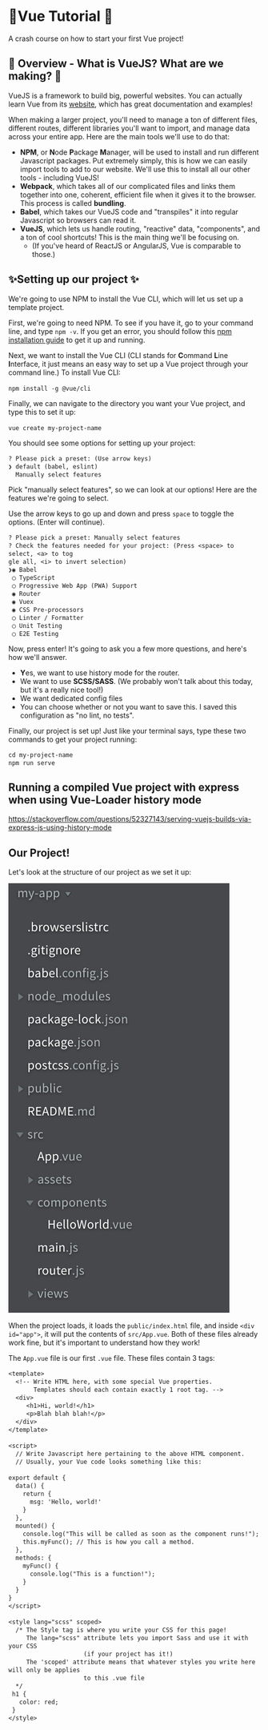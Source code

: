 # 🖖Vue Tutorial 🖖
A crash course on how to start your first Vue project!

## 🤔 Overview - What is VueJS? What are we making? 🤔

VueJS is a framework to build big, powerful websites. You can actually learn Vue from its [website](https://vuejs.org/), which has great documentation and examples!

When making a larger project, you'll need to manage a ton of different files, different routes, different libraries you'll want to import, and manage data across your entire app. Here are the main tools we'll use to do that:

 - **NPM**, or **N**ode **P**ackage **M**anager, will be used to install and run different Javascript packages. Put extremely simply, this is how we can easily import tools to add to our website. We'll use this to install all our other tools - including VueJS!
 - **Webpack**, which takes all of our complicated files and links them together into one, coherent, efficient file when it gives it to the browser. This process is called **bundling**.
 - **Babel**, which takes our VueJS code and "transpiles" it into regular Javascript so browsers can read it.
 - **VueJS**, which lets us handle routing, "reactive" data, "components", and a ton of cool shortcuts! This is the main thing we'll be focusing on.
   - (If you've heard of ReactJS or AngularJS, Vue is comparable to those.)
   
## ✨Setting up our project ✨

We're going to use NPM to install the Vue CLI, which will let us set up a template project.

First, we're going to need NPM. To see if you have it, go to your command line, and type `npm -v`. If you get an error, you should follow this [npm installation guide]([NodeJS](https://nodejs.org/en/download/).) to get it up and running.

Next, we want to install the Vue CLI (CLI stands for **C**ommand **L**ine **I**nterface, it just means an easy way to set up a Vue project through your command line.) To install Vue CLI: 

`npm install -g @vue/cli`

Finally, we can navigate to the directory you want your Vue project, and type this to set it up: 

`vue create my-project-name`

You should see some options for setting up your project:

```
? Please pick a preset: (Use arrow keys)
❯ default (babel, eslint) 
  Manually select features 
```

Pick "manually select features", so we can look at our options! Here are the features we're going to select.

Use the arrow keys to go up and down and press `space` to toggle the options. (Enter will continue).

```
? Please pick a preset: Manually select features
? Check the features needed for your project: (Press <space> to select, <a> to tog
gle all, <i> to invert selection)
❯◉ Babel
 ◯ TypeScript
 ◯ Progressive Web App (PWA) Support
 ◉ Router
 ◉ Vuex
 ◉ CSS Pre-processors
 ◯ Linter / Formatter
 ◯ Unit Testing
 ◯ E2E Testing
```

Now, press enter! It's going to ask you a few more questions, and here's how we'll answer.
- **Y**es, we want to use history mode for the router.
- We want to use **SCSS/SASS**. (We probably won't talk about this today, but it's a really nice tool!)
- We want dedicated config files
- You can choose whether or not you want to save this. I saved this configuration as "no lint, no tests".

Finally, our project is set up! Just like your terminal says, type these two commands to get your project running:

```
cd my-project-name
npm run serve
```

## Running a compiled Vue project with express when using Vue-Loader history mode
https://stackoverflow.com/questions/52327143/serving-vuejs-builds-via-express-js-using-history-mode

## Our Project! 

Let's look at the structure of our project as we set it up:

![Picture of the project structure](https://github.com/hacksu/vue-tutorial/blob/master/Screen%20Shot%202018-09-04%20at%205.36.16%20PM.png?raw=true)

When the project loads, it loads the `public/index.html` file, and inside `<div id="app">`, it will put the contents of `src/App.vue`. Both of these files already work fine, but it's important to understand how they work!

The `App.vue` file is our first `.vue` file. These files contain 3 tags: 

```
<template>
  <!-- Write HTML here, with some special Vue properties. 
       Templates should each contain exactly 1 root tag. -->
  <div>
     <h1>Hi, world!</h1>
     <p>Blah blah blah!</p>
  </div>
</template>

<script>
  // Write Javascript here pertaining to the above HTML component.
  // Usually, your Vue code looks something like this:

export default {
  data() {
    return {
      msg: 'Hello, world!'
    }
  },
  mounted() {
    console.log("This will be called as soon as the component runs!");
    this.myFunc(); // This is how you call a method.
  },
  methods: {
    myFunc() {
      console.log("This is a function!");
    }
  }
}
</script>

<style lang="scss" scoped>
  /* The Style tag is where you write your CSS for this page!
     The lang="scss" attribute lets you import Sass and use it with your CSS 
                     (if your project has it!)
     The 'scoped' attribute means that whatever styles you write here will only be applies
                     to this .vue file
  */
 h1 {
   color: red;
 }
</style>
```
